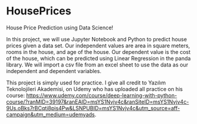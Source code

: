 # HousePrices

House Price Prediction using Data Science!

In this project, we will use Jupyter Notebook and Python to predict house prices given a data set. Our independent values are area in square meters, rooms in the house, and age of the house. Our dependent value is the cost of the house, which can be predicted using Linear Regression in the panda library. We will import a csv file from an excel sheet to use the data as our independent and dependent variables. 

This project is simply used for practice. I give all credit to Yazılım Teknolojileri Akademisi, on Udemy who has uploaded all practice on his course: https://www.udemy.com/course/deep-learning-with-python-course/?ranMID=39197&ranEAID=msYS1Nvjv4c&ranSiteID=msYS1Nvjv4c-9Us.oBks7rBCqti8pis4Pw&LSNPUBID=msYS1Nvjv4c&utm_source=aff-campaign&utm_medium=udemyads. 
